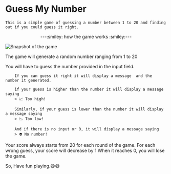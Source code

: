 <p align="center">
<h1>Guess My Number</h1>
</p>

    This is a simple game of guessing a number between 1 to 20 and finding out if you could guess it right.

<p align="center">---:smiley: how the game works :smiley:---</p>

![Snapshot of the game]()

The game will generate a random number ranging from 1 to 20

You will have to guess the number provided in the input field.

        If you can guess it right it will display a message  and the number it generated.

        if your guess is higher than the number it will display a message saying
        > 📈 Too high!

        Similarly, if your guess is lower than the number it will display a message saying
        > 📉 Too low!

        And if there is no input or 0, it will display a message saying
        > ⛔️ No number!

Your score always starts from 20 for each round of the game.
For each wrong guess, your score will decrease by 1
When it reaches 0, you will lose the game.

So, Have fun playing.:sweat_smile::sweat_smile:
